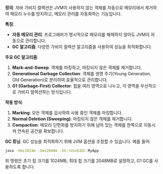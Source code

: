 
**정의**:
자바 가비지 컬렉션은 JVM이 사용하지 않는 객체를 자동으로 메모리에서 제거하여 메모리 누수를 방지하고, 메모리 관리를 자동화하는 기능입니다.

**특징**:
- **자동 메모리 관리**: 프로그래머가 명시적으로 메모리를 해제하지 않아도 JVM이 자동으로 관리합니다.
- **GC 알고리즘**: 다양한 가비지 컬렉션 알고리즘을 사용하여 성능을 최적화합니다.

**주요 GC 알고리즘**:
1. **Mark-and-Sweep**: 객체를 마킹하고, 마킹되지 않은 객체를 제거합니다.
2. **Generational Garbage Collection**: 객체를 생명 주기(Young Generation, Old Generation)로 분리하여 효율적으로 관리합니다.
3. **G1 (Garbage-First) Collector**: 힙을 여러 영역으로 나누고, 각 영역을 우선적으로 가비지 컬렉션하는 방식입니다.

**작동 방식**:
1. **Marking**: 모든 객체를 검사하여 사용 중인 객체를 마킹합니다.
2. **Normal Deletion (Sweeping)**: 마킹되지 않은 객체를 제거합니다.
3. **Compaction**: 메모리 단편화를 방지하기 위해 남아 있는 객체를 한쪽으로 이동시켜 연속된 공간을 확보합니다.

**GC 튜닝**:
GC 성능을 최적화하기 위해 JVM 옵션을 조정할 수 있습니다. 예를 들어:
```sh
java -Xms1024m -Xmx2048m -XX:+UseG1GC MyApp
```
위 명령은 초기 힙 크기를 1024MB, 최대 힙 크기를 2048MB로 설정하고, G1 GC를 사용하도록 합니다.
